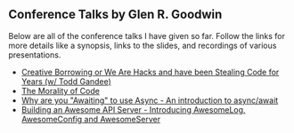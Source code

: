 ## Conference Talks by Glen R. Goodwin

Below are all of the conference talks I have given so far.  Follow the links for more details like a synopsis, links to the slides, and recordings of various presentations.

* [Creative Borrowing or We Are Hacks and have been Stealing Code for Years (w/ Todd Gandee)](https://github.com/arei/talks/blob/master/CreativeBorrowing/details.md)
* [The Morality of Code](https://github.com/arei/talks/blob/master/MoralityOfCode/details.md)
* [Why are you "Awaiting" to use Async - An introduction to async/await](https://github.com/arei/talks/blob/master/AwaitingAsync/details.md)
* [Building an Awesome API Server - Introducing AwesomeLog, AwesomeConfig and AwesomeServer](https://github.com/arei/talks/blob/master/BuildingAwesome/details.md)
